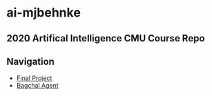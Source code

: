# ai-mjbehnke
## 2020 Artifical Intelligence CMU Course Repo

## Navigation
+ <a href="https://https://github.com/behnke2424/ai-mjbehnke/tree/master/final" target="_blank">Final Project</a>
+ <a href="https://https://github.com/behnke2424/ai-mjbehnke/tree/master/baghchal" target="_blank">Bagchal Agent</a>
